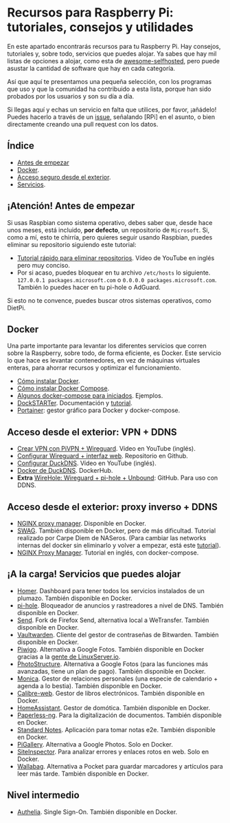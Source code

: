 # Recursos para Raspberry Pi: tutoriales, consejos y utilidades

En este apartado encontrarás recursos para tu Raspberry Pi. Hay consejos, tutoriales y, sobre todo, servicios que puedes alojar. Ya sabes que hay mil listas de opciones a alojar, como esta de [awesome-selfhosted](https://github.com/awesome-selfhosted/awesome-selfhosted), pero puede asustar la cantidad de software que hay en cada categoría. 

Así que aquí te presentamos una pequeña selección, con los programas que uso y que la comunidad ha contribuido a esta lista, porque han sido probados por los usuarios y son su día a día.

Si llegas aquí y echas un servicio en falta que utilices, por favor, ¡añádelo! Puedes hacerlo a través de un [issue](https://github.com/decisoft/recursos-privacidad/issues), señalando [RPi] en el asunto, o bien directamente creando una pull request con los datos.

## Índice

- [Antes de empezar](https://github.com/decisoft/recursos-privacidad/blob/main/raspberry.md#atenci%C3%B3n-antes-de-empezar)
- [Docker](https://github.com/decisoft/recursos-privacidad/blob/main/raspberry.md#docker).
- [Acceso seguro desde el exterior](https://github.com/decisoft/recursos-privacidad/blob/main/raspberry.md#acceso-desde-el-exterior-vpn--ddns).
- [Servicios](https://github.com/decisoft/recursos-privacidad/blob/main/raspberry.md#a-la-carga-servicios-que-puedes-alojar).

## ¡Atención! Antes de empezar

Si usas Raspbian como sistema operativo, debes saber que, desde hace unos meses, está incluido, **por defecto**, un repositorio de `Microsoft`. Si, como a mí, esto te chirría, pero quieres seguir usando Raspbian, puedes eliminar su repositorio siguiendo este tutorial:

- [Tutorial rápido para eliminar repositorios](https://www.youtube.com/watch?v=CHv8JSvdW8U). Vídeo de YouTube en inglés pero muy conciso.
- Por si acaso, puedes bloquear en tu archivo `/etc/hosts` lo siguiente. `127.0.0.1 packages.microsoft.com` o `0.0.0.0 packages.microsoft.com`. También lo puedes hacer en tu pi-hole o AdGuard.

Si esto no te convence, puedes buscar otros sistemas operativos, como DietPi.

## Docker

Una parte importante para levantar los diferentes servicios que corren sobre la Raspberry, sobre todo, de forma eficiente, es Docker. Este servicio lo que hace es levantar contenedores, en vez de máquinas virtuales enteras, para ahorrar recursos y optimizar el funcionamiento.

- [Cómo instalar Docker](https://www.docker.com/get-started).
- [Cómo instalar Docker Compose](https://docs.docker.com/compose/install/).
- [Algunos docker-compose para iniciados](https://www.reddit.com/r/selfhosted/comments/mdshuv/lets_make_some_newbies_life_better_and_post_a_few/). Ejemplos.
- [DockSTARTer](https://dockstarter.com/). Documentación y [tutorial](https://www.youtube.com/watch?app=desktop&v=urPGw4lCdfM).
- [Portainer](https://www.wundertech.net/portainer-raspberry-pi-install-how-to-install-docker-and-portainer/): gestor gráfico para Docker y docker-compose.

## Acceso desde el exterior: VPN + DDNS

- [Crear VPN con PiVPN + Wireguard](https://www.youtube.com/watch?v=DUpIOSbbvKk). Vídeo en YouTube (inglés).
- [Configurar Wireguard + interfaz web](https://github.com/WeeJeWel/wg-easy). Repositorio en Github.
- [Configurar DuckDNS](https://www.youtube.com/watch?v=uhJ1zQIjujg). Vídeo en YouTube (inglés). 
- [Docker de DuckDNS](https://hub.docker.com/r/linuxserver/duckdns). DockerHub.
- **Extra** [WireHole: Wireguard + pi-hole + Unbound](https://github.com/IAmStoxe/wirehole): GitHub. Para uso con DDNS.

## Acceso desde el exterior: proxy inverso + DDNS

- [NGINX proxy manager](https://nginxproxymanager.com/). Disponible en Docker.
- [SWAG](https://telegra.ph/Como-configurar-SWAG-como-proxy-inverso-en-Unraid-y-cualquier-otro-NAS-usando-docker-05-09). También disponible en Docker, pero de más dificultad. Tutorial realizado por Carpe Diem de NASeros. (Para cambiar las networks internas del docker sin eliminarlo y volver a empezar, está este [tutorial](https://stackoverflow.com/questions/54720587/how-to-change-the-network-of-a-running-docker-container)).
- [NGINX Proxy Manager](https://www.domysee.com/blogposts/reverse-proxy-nginx-docker-compose). Tutorial en inglés, con docker-compose.

## ¡A la carga! Servicios que puedes alojar

- [Homer](https://github.com/bastienwirtz/homer). Dashboard para tener todos los servicios instalados de un plumazo. También disponible en Docker.
- [pi-hole](https://github.com/pi-hole/pi-hole). Bloqueador de anuncios y rastreadores a nivel de DNS. También disponible en Docker.
- [Send](https://github.com/timvisee/send). Fork de Firefox Send, alternativa local a WeTransfer. También disponible en Docker.
- [Vaultwarden](https://github.com/dani-garcia/vaultwarden). Cliente del gestor de contraseñas de Bitwarden. También disponible en Docker.
- [Piwigo](https://github.com/Piwigo/Piwigo). Alternativa a Google Fotos. También disponible en Docker gracias a la [gente de LinuxServer.io](https://hub.docker.com/r/linuxserver/piwigo).
- [PhotoStructure](https://github.com/photostructure/photostructure-for-servers). Alternativa a Google Fotos (para las funciones más avanzadas, tiene un plan de pago). También disponible en Docker.
- [Monica](https://github.com/monicahq/monica). Gestor de relaciones personales (una especie de calendario + agenda a lo bestia). También disponible en Docker.
- [Calibre-web](https://github.com/janeczku/calibre-web). Gestor de libros electrónicos. También disponible en Docker.
- [HomeAssistant](https://github.com/home-assistant/core). Gestor de domótica. También disponible en Docker.
- [Paperless-ng](https://github.com/jonaswinkler/paperless-ng). Para la digitalización de documentos. También disponible en Docker.
- [Standard Notes](https://github.com/standardnotes/web). Aplicación para tomar notas e2e. También disponible en Docker.
- [PiGallery](https://github.com/bpatrik/pigallery2). Alternativa a Google Photos. Solo en Docker.
- [SiteInspector](https://www.getsiteinspector.com/). Para analizar errores y enlaces rotos en web. Solo en Docker.
- [Wallabag](https://hub.docker.com/r/wallabag/wallabag/). Alternativa a Pocket para guardar marcadores y artículos para leer más tarde. También disponible en Docker.

## Nivel intermedio

- [Authelia](https://github.com/authelia/authelia). Single Sign-On. También disponible en Docker.
